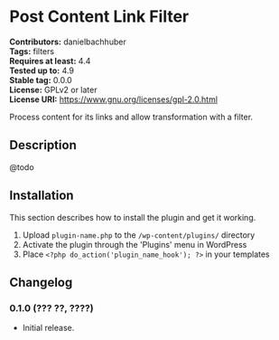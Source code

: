 # Post Content Link Filter #
**Contributors:** danielbachhuber  
**Tags:** filters  
**Requires at least:** 4.4  
**Tested up to:** 4.9  
**Stable tag:** 0.0.0  
**License:** GPLv2 or later  
**License URI:** https://www.gnu.org/licenses/gpl-2.0.html  

Process content for its links and allow transformation with a filter.

## Description ##

@todo

## Installation ##

This section describes how to install the plugin and get it working.

1. Upload `plugin-name.php` to the `/wp-content/plugins/` directory
1. Activate the plugin through the 'Plugins' menu in WordPress
1. Place `<?php do_action('plugin_name_hook'); ?>` in your templates

## Changelog ##

### 0.1.0 (??? ??, ????) ###
* Initial release.
